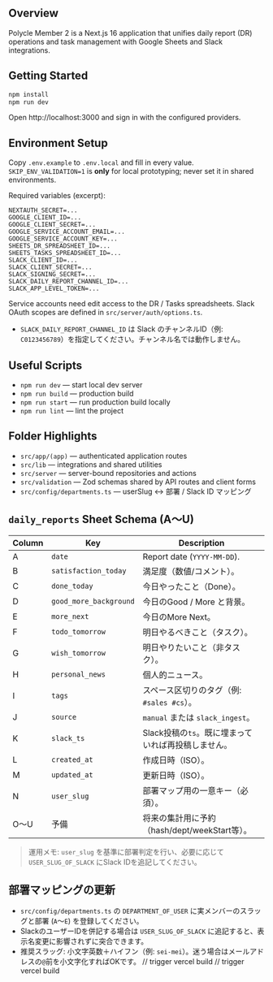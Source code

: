 ## Overview

Polycle Member 2 is a Next.js 16 application that unifies daily report (DR) operations and task management with Google Sheets and Slack integrations.

## Getting Started

```bash
npm install
npm run dev
```

Open http://localhost:3000 and sign in with the configured providers.

## Environment Setup

Copy `.env.example` to `.env.local` and fill in every value. `SKIP_ENV_VALIDATION=1` is **only** for local prototyping; never set it in shared environments.

Required variables (excerpt):

```
NEXTAUTH_SECRET=...
GOOGLE_CLIENT_ID=...
GOOGLE_CLIENT_SECRET=...
GOOGLE_SERVICE_ACCOUNT_EMAIL=...
GOOGLE_SERVICE_ACCOUNT_KEY=...
SHEETS_DR_SPREADSHEET_ID=...
SHEETS_TASKS_SPREADSHEET_ID=...
SLACK_CLIENT_ID=...
SLACK_CLIENT_SECRET=...
SLACK_SIGNING_SECRET=...
SLACK_DAILY_REPORT_CHANNEL_ID=...
SLACK_APP_LEVEL_TOKEN=...
```

Service accounts need edit access to the DR / Tasks spreadsheets. Slack OAuth scopes are defined in `src/server/auth/options.ts`.

- `SLACK_DAILY_REPORT_CHANNEL_ID` は Slack のチャンネルID（例: `C0123456789`）を指定してください。チャンネル名では動作しません。

## Useful Scripts

- `npm run dev` — start local dev server
- `npm run build` — production build
- `npm run start` — run production build locally
- `npm run lint` — lint the project

## Folder Highlights

- `src/app/(app)` — authenticated application routes
- `src/lib` — integrations and shared utilities
- `src/server` — server-bound repositories and actions
- `src/validation` — Zod schemas shared by API routes and client forms
- `src/config/departments.ts` — userSlug ↔ 部署 / Slack ID マッピング

## `daily_reports` Sheet Schema (A〜U)

| Column | Key | Description |
| ------ | --- | ----------- |
| A | `date` | Report date (`YYYY-MM-DD`). |
| B | `satisfaction_today` | 満足度（数値/コメント）。 |
| C | `done_today` | 今日やったこと（Done）。 |
| D | `good_more_background` | 今日のGood / More と背景。 |
| E | `more_next` | 今日のMore Next。 |
| F | `todo_tomorrow` | 明日やるべきこと（タスク）。 |
| G | `wish_tomorrow` | 明日やりたいこと（非タスク）。 |
| H | `personal_news` | 個人的ニュース。 |
| I | `tags` | スペース区切りのタグ（例: `#sales #cs`）。 |
| J | `source` | `manual` または `slack_ingest`。 |
| K | `slack_ts` | Slack投稿の`ts`。既に埋まっていれば再投稿しません。 |
| L | `created_at` | 作成日時（ISO）。 |
| M | `updated_at` | 更新日時（ISO）。 |
| N | `user_slug` | 部署マップ用の一意キー（必須）。 |
| O〜U | 予備 | 将来の集計用に予約（hash/dept/weekStart等）。 |

> 運用メモ: `user_slug` を基準に部署判定を行い、必要に応じて `USER_SLUG_OF_SLACK` にSlack IDを追記してください。

## 部署マッピングの更新

- `src/config/departments.ts` の `DEPARTMENT_OF_USER` に実メンバーのスラッグと部署 (`A`〜`E`) を登録してください。
- SlackのユーザーIDを併記する場合は `USER_SLUG_OF_SLACK` に追記すると、表示名変更に影響されずに突合できます。
- 推奨スラッグ: 小文字英数＋ハイフン（例: `sei-mei`）。迷う場合はメールアドレスの`@`前を小文字化すればOKです。
// trigger vercel build
// trigger vercel build
